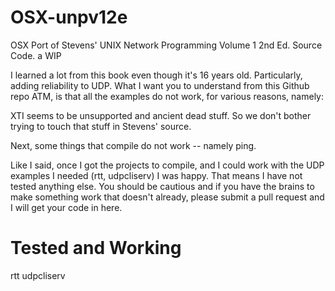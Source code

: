 OSX-unpv12e
===========

OSX Port of Stevens' UNIX Network Programming Volume 1 2nd Ed. Source Code. a WIP

I learned a lot from this book even though it's 16 years old. Particularly, adding reliability to UDP. What I want you to understand from this Github repo ATM, is that all the examples do not work, for various reasons, namely: 

XTI seems to be unsupported and ancient dead stuff. So we don't bother trying to touch that stuff in Stevens' source.

Next, some things that compile do not work -- namely ping. 

Like I said, once I got the projects to compile, and I could work with the UDP examples I needed (rtt, udpcliserv) I was happy. That means I have not tested anything else. You should be cautious and if you have the brains to make something work that doesn't already, please submit a pull request and I will get your code in here. 

Tested and Working
==================
rtt
udpcliserv
